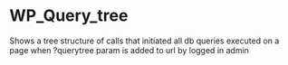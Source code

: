 WP_Query_tree
=============

Shows a tree structure of calls that initiated all db queries executed on a page when ?querytree param is added to url by logged in admin